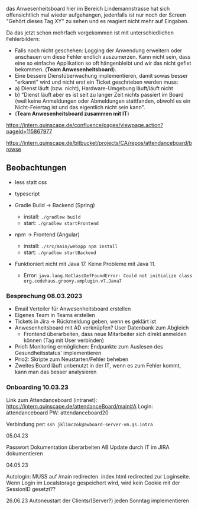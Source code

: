 das Anwesenheitsboard hier im Bereich Lindemannstrasse hat sich offensichtlich mal wieder aufgehangen, jedenfalls ist nur noch der Screen "Gehört dieses Tag XY" zu sehen und es reagiert nicht mehr auf Eingaben.

Da das jetzt schon mehrfach vorgekommen ist mit unterschiedlichen Fehlerbildern:
-   Falls noch nicht geschehen: Logging der Anwendung erweitern oder anschauen um diese Fehler endlich auszumerzen. Kann nicht sein, dass eine so einfache Applikation so oft hängenbleibt und wir das nicht gefixt bekommen. (**Team Anwesenheitsboard**).
-   Eine bessere Dienstüberwachung implementieren, damit sowas besser "erkannt" wird und nicht erst ein Ticket geschrieben werden muss:
-   a) Dienst läuft (bzw. nicht), Hardware-Umgebung läuft/läuft nicht
-   b) "Dienst läuft aber es ist seit zu langer Zeit nichts passiert im Board (weil keine Anmeldungen oder Abmeldungen stattfanden, obwohl es ein Nicht-Feiertag ist und das eigentlich nicht sein kann".
-   (**Team Anwesenheitsboard zusammen mit IT**)

https://intern.quinscape.de/confluence/pages/viewpage.action?pageId=115867977

https://intern.quinscape.de/bitbucket/projects/CA/repos/attendanceboard/browse

## Beobachtungen

- less statt css
- typescript
- Gradle Build -> Backend (Spring)
	- install: `./gradlew build`
	- start: `./gradlew startFrontend`
- npm -> Frontend (Angular)
	- install: `./src/main/webapp npm install`
	- start: `./gradlew startBackend`

- Funktioniert nicht mit Java 17. Keine Probleme mit Java 11.
	- Error: `java.lang.NoClassDefFoundError: Could not initialize class org.codehaus.groovy.vmplugin.v7.Java7`

### Besprechung 08.03.2023
- Email Verteiler für Anwesenheitsboard erstellen
- Eigenes Team in Teams erstellen
- Tickets in Jira -> Rückmeldung geben, wenn es geklärt ist
- Anwesenheitsboard mit AD verknüpfen? User Datenbank zum Abgleich
	- Frontend überarbeiten, dass neue Mitarbeiter sich direkt anmelden können (Tag mit User verbinden)
- Prio1: Monitoring ermöglichen: Endpunkte zum Auslesen des Gesundheitsstatus' implementieren
- Prio2: Skripte zum Neustarten/Fehler beheben
- Zweites Board läuft unbenutzt in der IT, wenn es zum Fehler kommt, kann man das besser analysieren

### Onboarding 10.03.23
Link zum Attendanceboard (intranet): https://intern.quinscape.de/attendanceBoard/main#A
Login: attendanceboard
PW: attendanceboard20

Verbindung per: `ssh jklimczok@awboard-server-vm.qs.intra`


05.04.23

Passwort Dokumentation überarbeiten
AB Update durch IT im JIRA dokumentieren

04.05.23

Autologin: MUSS auf  /main redirecten. index.html redirected zur Loginseite.
Wenn Login im Localstorage gespeichert wird, wird kein Cookie mit der SessionID gesetzt??

26.06.23
Autoneustart der Clients/(Server?) jeden Sonntag implementieren